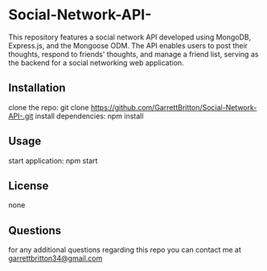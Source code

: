 # Social-Network-API-

This repository features a social network API developed using MongoDB, Express.js, and the Mongoose ODM. The API enables users to post their thoughts, respond to friends' thoughts, and manage a friend list, serving as the backend for a social networking web application.

## Installation 
clone the repo: git clone https://github.com/GarrettBritton/Social-Network-API-.git
install dependencies: npm install 

## Usage 
start application: npm start 

## License 
none 

## Questions
for any additional questions regarding this repo you can contact me at garrettbritton34@gmail.com
